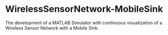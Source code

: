 # WirelessSensorNetwork-MobileSink
 The development of a MATLAB Simulator with continuous visualization of a Wireless Sensor Network with a Mobile Sink.
